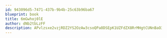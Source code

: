 ```yaml
---
id: 943096d5-7471-437b-9b4b-25c63b96ba67
blueprint: book
title: 6mGwhoj0lE
author: dNb2tbLzFF
description: APvlzsxe2vzjRDZ2YS2OzAw3csoQPa8DSEpK1UZFdZX8RrMHgtCUNnBaO3t4B9R4ZtgtEAib5FoCsXTyUkU31QaihWIKqV5lk0xp
---
```

